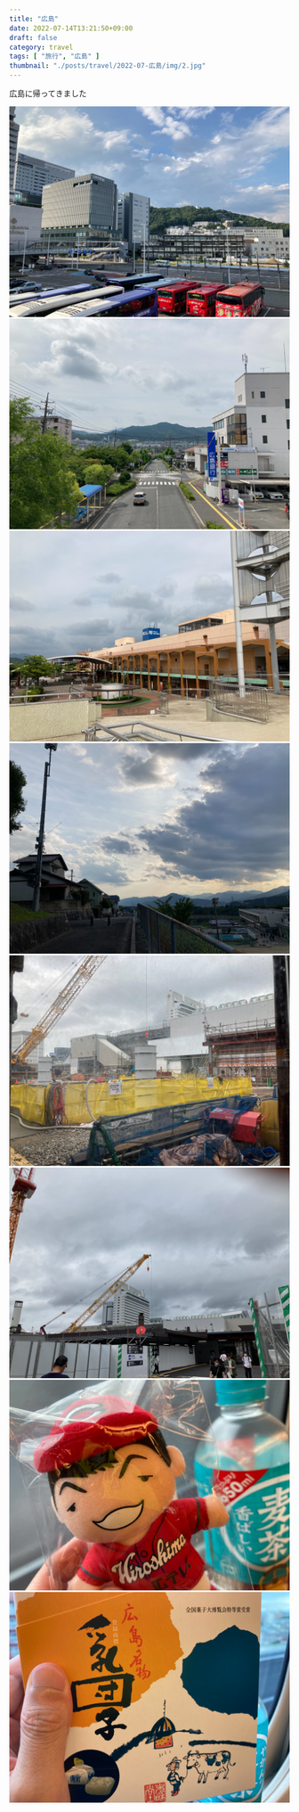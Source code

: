 ```yaml
---
title: "広島"
date: 2022-07-14T13:21:50+09:00
draft: false
category: travel
tags: [ "旅行", "広島" ]
thumbnail: "./posts/travel/2022-07-広島/img/2.jpg"
---
```

広島に帰ってきました  
<!--more-->
![](./img/1.jpg)
![](./img/2.jpg)
![](./img/3.jpg)
![](./img/4.jpg)
![](./img/5.jpg)
![](./img/6.jpg)
![](./img/7.jpg)
![](./img/8.jpg)